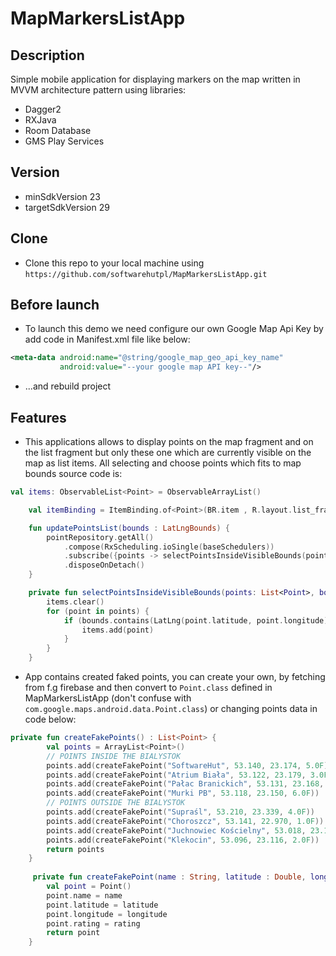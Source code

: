 # MapMarkersListApp

## Description
Simple mobile application for displaying markers on the map written in MVVM architecture pattern using libraries:
- Dagger2
- RXJava
- Room Database
- GMS Play Services

## Version
- minSdkVersion 23
- targetSdkVersion 29

## Clone
- Clone this repo to your local machine using `https://github.com/softwarehutpl/MapMarkersListApp.git`

## Before launch

- To launch this demo we need configure our own Google Map Api Key by add code in Manifest.xml file like below:

```xml
<meta-data android:name="@string/google_map_geo_api_key_name"
           android:value="--your google map API key--"/>
```

- ...and rebuild project

## Features
- This applications allows to display points on the map fragment and on the list fragment but only these one which 
are currently visible on the map as list items. All selecting and choose points which fits to map bounds source code is:

```kotlin
val items: ObservableList<Point> = ObservableArrayList()

    val itemBinding = ItemBinding.of<Point>(BR.item , R.layout.list_fragment_item)

    fun updatePointsList(bounds : LatLngBounds) {
        pointRepository.getAll()
            .compose(RxScheduling.ioSingle(baseSchedulers))
            .subscribe({points -> selectPointsInsideVisibleBounds(points, bounds)}, {error -> Log.e("ERROR", error?.message, error)})
            .disposeOnDetach()
    }

    private fun selectPointsInsideVisibleBounds(points: List<Point>, bounds: LatLngBounds) {
        items.clear()
        for (point in points) {
            if (bounds.contains(LatLng(point.latitude, point.longitude))) {
                items.add(point)
            }
        }
    }
```

- App contains created faked points, you can create your own, by fetching from f.g firebase and then convert to `Point.class` defined 
in MapMarkersListApp (don't confuse with `com.google.maps.android.data.Point.class`) or changing points data in code below:

```kotlin
private fun createFakePoints() : List<Point> {
        val points = ArrayList<Point>()
        // POINTS INSIDE THE BIALYSTOK
        points.add(createFakePoint("SoftwareHut", 53.140, 23.174, 5.0F))
        points.add(createFakePoint("Atrium Biała", 53.122, 23.179, 3.0F))
        points.add(createFakePoint("Pałac Branickich", 53.131, 23.168, 4.0F))
        points.add(createFakePoint("Murki PB", 53.118, 23.150, 6.0F))
        // POINTS OUTSIDE THE BIALYSTOK
        points.add(createFakePoint("Supraśl", 53.210, 23.339, 4.0F))
        points.add(createFakePoint("Choroszcz", 53.141, 22.970, 1.0F))
        points.add(createFakePoint("Juchnowiec Kościelny", 53.018, 23.141, 3.0F))
        points.add(createFakePoint("Klekocin", 53.096, 23.116, 2.0F))
        return points
    }
    
     private fun createFakePoint(name : String, latitude : Double, longitude : Double, rating : Float) : Point {
        val point = Point()
        point.name = name
        point.latitude = latitude
        point.longitude = longitude
        point.rating = rating
        return point
    }
```    

